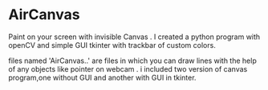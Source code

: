 # AirCanvas
Paint on your screen with invisible Canvas . I created a python program with openCV and simple GUI tkinter with trackbar of custom colors.

files named 'AirCanvas..' are files in which you can draw lines with the help of any objects like pointer on webcam . i included two version of canvas program,one without GUI and another with GUI in tkinter.
